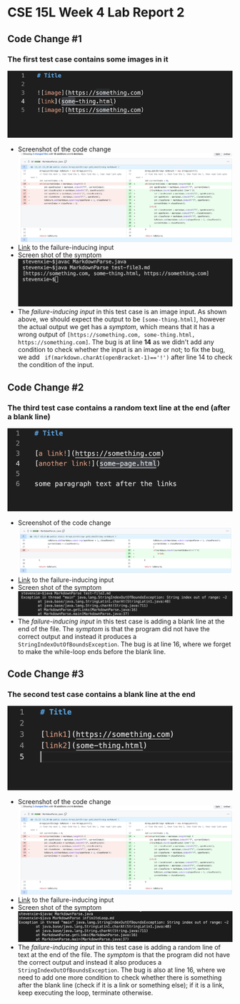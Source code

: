 # CSE 15L Week 4 Lab Report 2

## Code Change #1
### The first test case contains some images in it
![image](lab2.jpg)
* Screenshot of the code change
![image](lab1.jpg)
* [Link](https://github.com/stevex626/markdown-parser/blob/main/test-file3.md) to the failure-inducing input
* Screen shot of the symptom
![image](lab3.jpg)
* The *failure-inducing input* in this test case is an image input. As shown above, we should expect the output to be `[some-thing.html]`, however the actual output we get has a *symptom*, which means that it has a wrong output of `[https://something.com, some-thing.html, https://something.com]`. The bug is at line **14** as we didn't add any condition to check whether the input is an image or not; to fix the bug, we add ` if(markdown.charAt(openBracket-1)=='!')` after line 14 to check the condition of the input.


## Code Change #2
### The third test case contains a random text line at the end (after a blank line)
![image](lab6.jpg)
* Screenshot of the code change
![image](lab7.png)
* [Link](https://github.com/stevex626/markdown-parser/blob/main/infiniteLoop.md) to the failure-inducing input
* Screen shot of the symptom
![image](lab8.png)
* The *failure-inducing input* in this test case is adding a blank line at the end of the file. The *symptom* is that the program did not have the correct output and instead it produces a `StringIndexOutOfBoundsException`. The bug is at line 16, where we forget to make the while-loop ends before the blank line. 

## Code Change #3
### The second test case contains a blank line at the end
![image](lab4.png)
* Screenshot of the code change
![image](lab1.jpg)
* [Link](https://github.com/stevex626/markdown-parser/blob/main/test-file2.md) to the failure-inducing input
* Screen shot of the symptom
![image](lab5.jpg)
* The *failure-inducing input* in this test case is adding a random line of text at the end of the file. The *symptom* is that the program did not have the correct output and instead it also produces a `StringIndexOutOfBoundsException`. The bug is also at line 16, where we need to add one more condition to check whether there is something after the blank line (check if it is a link or something else); if it is a link, keep executing the loop, terminate otherwise.
